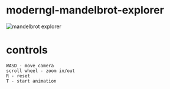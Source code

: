 # moderngl-mandelbrot-explorer
![mandelbrot explorer](https://streamable.com/tz2gje)
# controls

    WASD - move camera
    scroll wheel - zoom in/out
    R - reset
    T - start animation
